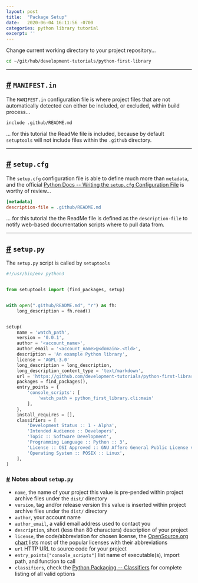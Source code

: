 ```yaml
---
layout: post
title:  "Package Setup"
date:   2020-06-04 16:11:56 -0700
categories: python library tutorial
excerpt: ''
---
```




Change current working directory to your project repository...


```bash
cd ~/git/hub/development-tutorials/python-first-library
```


------


## [#][heading__manifest_in] `MANIFEST.in`
[heading__manifest_in]: #-manifestin "Defines paths that should be explicitly included or excluded"


The `MANIFEST.in` configuration file is where project files that are not automatically detected can either be included, or excluded, within build process...


```
include .github/README.md
```


... for this tutorial the ReadMe file is included, because by default `setuptools` will not include files within the `.github` directory.


------


## [#][heading__setup_cfg] `setup.cfg`
[heading__setup_cfg]: #-setupcfg "Defines metadata and other project properties"


The `setup.cfg` configuration file is able to define much more than `metadata`, and the official [Python Docs -- Writing the `setup.cfg` Configuration File](https://docs.python.org/3/distutils/configfile.html) is worthy of review...


```cfg
[metadata]
description-file = .github/README.md
```


... for this tutorial the the ReadMe file is defined as the `description-file` to notify web-based documentation scripts where to pull data from.


------


## [#][heading__setup_py] `setup.py`
[heading__setup_py]: #-setuppy "Script that `pip install package-name` command calls"


The `setup.py` script is called by `setuptools`


```Python
#!/usr/bin/env python3


from setuptools import (find_packages, setup)


with open(".github/README.md", "r") as fh:
    long_description = fh.read()


setup(
    name = 'watch_path',
    version = '0.0.1',
    author = '<account_name>',
    author_email = '<account_name>@<domain>.<tld>',
    description = 'An example Python library',
    license = 'AGPL-3.0'
    long_description = long_description,
    long_description_content_type = 'text/markdown',
    url = 'https://github.com/development-tutorials/python-first-library',
    packages = find_packages(),
    entry_points = {
        'console_scripts': [
            'watch_path = python_first_library.cli:main'
        ],
    },
    install_requires = [],
    classifiers = [
        'Development Status :: 1 - Alpha',
        'Intended Audience :: Developers',
        'Topic :: Software Development',
        'Programming Language :: Python :: 3',
        'License :: OSI Approved :: GNU Affero General Public License v3',
        'Operating System :: POSIX :: Linux',
    ],
)
```


### [#][heading__notes_about_setup_py] Notes about `setup.py`
[heading__notes_about_setup_py]: #-notes-about-setuppy "Quick descriptions list of parameters for `setup` method"


- `name`, the name of your project this value is pre-pended within project archive files under the `dist/` directory
- `version`, tag and/or release version this value is inserted within project archive files under the `dist/` directory
- `author`, your account name
- `author_email`, a valid email address used to contact you
- `description`, short (less than 80 characters) description of your project
- `license`, the code/abbreviation for chosen license, the [OpenSource.org chart](https://opensource.org/licenses/category) lists most of the popular licenses with their abbreviations
- `url` HTTP URL to source code for your project
- `entry_points["console_scripts"]` list name of executable(s), import path, and function to call
- `classifiers`, check the [Python Packaging -- Classifiers](https://pypi.org/classifiers/) for complete listing of all valid options
